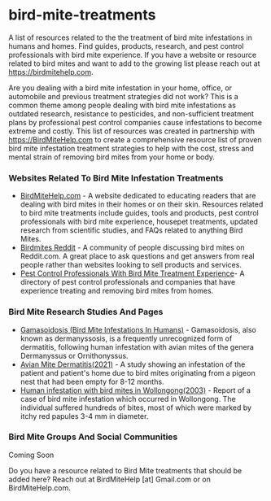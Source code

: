 # bird-mite-treatments
A list of resources related to the the treatment of bird mite infestations in humans and homes. Find guides, products, research, and pest control professionals with bird mite experience. If you have a website or resource related to bird mites and want to add to the growing list please reach out at https://birdmitehelp.com.

Are you dealing with a bird mite infestation in your home, office, or automobile and previous treatment strategies did not work? This is a common theme among people dealing with bird mite infestations as outdated research, resistance to pesticides, and non-sufficient treatment plans by professional pest control companies cause infestations to become extreme and costly. This list of resources was created in partnership with https://BirdMiteHelp.com to create a comprehensive resource list of proven bird mite infestation treatment strategies to help with the cost, stress and mental strain of removing bird mites from your home or body.

### Websites Related To Bird Mite Infestation Treatments
- [BirdMiteHelp.com](https://birdmitehelp.com) - A website dedicated to educating readers that are dealing with bird mites in their homes or on their skin. Resources related to bird mite treatments include guides, tools and products, pest control professionals with bird mite experience, housepet treatments, updated research from scientific studies, and FAQs related to anything Bird Mites.
- [Birdmites Reddit](https://www.reddit.com/r/birdmites/) - A community of people discussing bird mites on Reddit.com. A great place to ask questions and get answers from real people rather than websites looking to sell products and services.
- [Pest Control Professionals With Bird Mite Treatment Experience]([https://www.reddit.com/r/birdmites/](https://birdmitehelp.com/pest-control-professionals/))- A directory of pest control professionals and companies that have experience treating and removing bird mites from homes.

### Bird Mite Research Studies And Pages
- [Gamasoidosis (Bird Mite Infestations In Humans)](https://en.wikipedia.org/wiki/Gamasoidosis) - Gamasoidosis, also known as dermanyssosis, is a frequently unrecognized form of dermatitis, following human infestation with avian mites of the genera Dermanyssus or Ornithonyssus.
- [Avian Mite Dermatitis(2021)](https://www.ncbi.nlm.nih.gov/pmc/articles/PMC8456244/) - A study showing an infestation of the patient and patient's home due to bird mites originating from a pigeon nest that had been empty for 8-12 months.
- [Human infestation with bird mites in Wollongong(2003)](https://pubmed.ncbi.nlm.nih.gov/12926740/) - Report of a case of bird mite infestation which occurred in Wollongong. The individual suffered hundreds of bites, most of which were marked by itchy red papules 3-4 mm in diameter.

### Bird Mite Groups And Social Communities
Coming Soon

Do you have a resource related to Bird Mite treatments that should be added here? Reach out at BirdMiteHelp [at] Gmail.com or on BirdMiteHelp.com.
